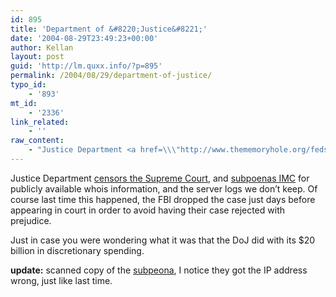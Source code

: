 ```yaml
---
id: 895
title: 'Department of &#8220;Justice&#8221;'
date: '2004-08-29T23:49:23+00:00'
author: Kellan
layout: post
guid: 'http://lm.quxx.info/?p=895'
permalink: /2004/08/29/department-of-justice/
typo_id:
    - '893'
mt_id:
    - '2336'
link_related:
    - ''
raw_content:
    - "Justice Department <a href=\\\"http://www.thememoryhole.org/feds/justice_redaction.htm\\\">censors the Supreme Court</a>, and <a href=\\\"http://www.nytimes.com/2004/08/30/politics/campaign/30delegates.html\\\">subpoenas IMC</a> for publicly available whois information, and the server logs we don\\'t keep.  Of course last time this happened, the FBI dropped the case just days before appearing in court in order to avoid having their case rejected with prejudice.  \n\nJust in case you were wondering what it was that the DoJ did with its $20 billion in discretionary spending.\n\n<b>update:</b> scanned copy of the <a href=\\\"http://images.indymedia.org/imc/grand_jury_subpoena_20040819.pdf\\\">subpeona</a>, I notice they got the IP address wrong, just like last time."
---
```


Justice Department [censors the Supreme Court](http://www.thememoryhole.org/feds/justice_redaction.htm), and [subpoenas IMC](http://www.nytimes.com/2004/08/30/politics/campaign/30delegates.html) for publicly available whois information, and the server logs we don’t keep. Of course last time this happened, the FBI dropped the case just days before appearing in court in order to avoid having their case rejected with prejudice.

Just in case you were wondering what it was that the DoJ did with its $20 billion in discretionary spending.

**update:** scanned copy of the [subpeona](http://images.indymedia.org/imc/grand_jury_subpoena_20040819.pdf), I notice they got the IP address wrong, just like last time.